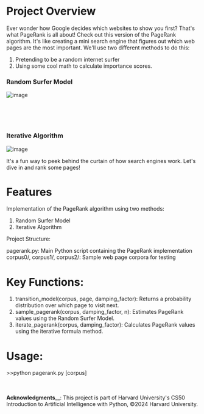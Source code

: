 <h1 align="left">Project Overview </h1>


<p align="left"> Ever wonder how Google decides which websites to show you first? That's what PageRank is all about! Check out this version of the PageRank algorithm. It's like creating a mini search engine that figures out which web pages are the most important. We'll use two different methods to do this:

1) Pretending to be a random internet surfer
2) Using some cool math to calculate importance scores.

</p>



<h3 align="left">Random Surfer Model</h3>




![image](https://github.com/user-attachments/assets/a32f1446-1d79-4e6f-b003-452d0c10db80)

<br><br><br>


<h3 align="left">Iterative Algorithm</h3>



![image](https://github.com/user-attachments/assets/e2a5f460-d87a-4740-b99f-7d0d39f23a04)



It's a fun way to peek behind the curtain of how search engines work. Let's dive in and rank some pages!

<h1 align="left"> Features </h1>


Implementation of the PageRank algorithm using two methods:
1) Random Surfer Model
2) Iterative Algorithm

Project Structure:

pagerank.py: Main Python script containing the PageRank implementation
corpus0/, corpus1/, corpus2/: Sample web page corpora for testing

<h1 align="left">  Key Functions: </h1>

1) transition_model(corpus, page, damping_factor): Returns a probability distribution over which page to visit next.
2) sample_pagerank(corpus, damping_factor, n): Estimates PageRank values using the Random Surfer Model.
3) iterate_pagerank(corpus, damping_factor): Calculates PageRank values using the iterative formula method.


<h1 align="left">  Usage: </h1>
>>python pagerank.py [corpus]

<br><br>
**Acknowledgments**__:
This project is part of Harvard University's CS50 Introduction to Artificial Intelligence with Python, ©2024 Harvard University.

